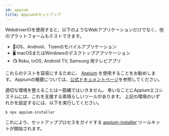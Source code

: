 ```yaml
---
id: appium
title: Appiumのセットアップ
---
```


WebdriverIOを使用すると、以下のようなWebアプリケーションだけでなく、他のプラットフォームもテストできます。

- 📱iOS、Android、Tizenのモバイルアプリケーション
- 🖥️ macOSまたはWindowsのデスクトップアプリケーション
- 📺 Roku, tvOS, Android TV, Samsung 用テレビアプリ

これらのテストを容易にするために、 [Appium](https://appium.io/) を使用することをお勧めします。 Appiumの概要については、[公式ドキュメントページ](https://appium.io/docs/en/2.0/intro/)を参照してください。

適切な環境を整えることは一筋縄ではいきません。 幸いなことにAppiumエコシステムには、これを支援する素晴らしいツールがあります。 上記の環境のいずれかを設定するには、以下を実行してください。

```sh
$ npx appium-installer
```

これにより、セットアッププロセスをガイドする [appium-installer](https://github.com/AppiumTestDistribution/appium-installer) ツールキットが開始されます。
